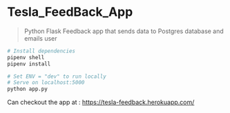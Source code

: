 # Tesla_FeedBack_App

> Python Flask Feedback app that sends data to Postgres database and emails user

```bash
# Install dependencies
pipenv shell
pipenv install

# Set ENV = "dev" to run locally
# Serve on localhost:5000
python app.py
```
Can checkout the app at : https://tesla-feedback.herokuapp.com/
